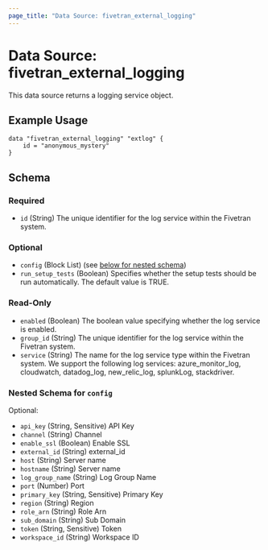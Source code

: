 ```yaml
---
page_title: "Data Source: fivetran_external_logging"
---
```


# Data Source: fivetran_external_logging

This data source returns a logging service object.

## Example Usage

```hcl
data "fivetran_external_logging" "extlog" {
    id = "anonymous_mystery"
}
```

<!-- schema generated by tfplugindocs -->
## Schema

### Required

- `id` (String) The unique identifier for the log service within the Fivetran system.

### Optional

- `config` (Block List) (see [below for nested schema](#nestedblock--config))
- `run_setup_tests` (Boolean) Specifies whether the setup tests should be run automatically. The default value is TRUE.

### Read-Only

- `enabled` (Boolean) The boolean value specifying whether the log service is enabled.
- `group_id` (String) The unique identifier for the log service within the Fivetran system.
- `service` (String) The name for the log service type within the Fivetran system. We support the following log services: azure_monitor_log, cloudwatch, datadog_log, new_relic_log, splunkLog, stackdriver.

<a id="nestedblock--config"></a>
### Nested Schema for `config`

Optional:

- `api_key` (String, Sensitive) API Key
- `channel` (String) Channel
- `enable_ssl` (Boolean) Enable SSL
- `external_id` (String) external_id
- `host` (String) Server name
- `hostname` (String) Server name
- `log_group_name` (String) Log Group Name
- `port` (Number) Port
- `primary_key` (String, Sensitive) Primary Key
- `region` (String) Region
- `role_arn` (String) Role Arn
- `sub_domain` (String) Sub Domain
- `token` (String, Sensitive) Token
- `workspace_id` (String) Workspace ID